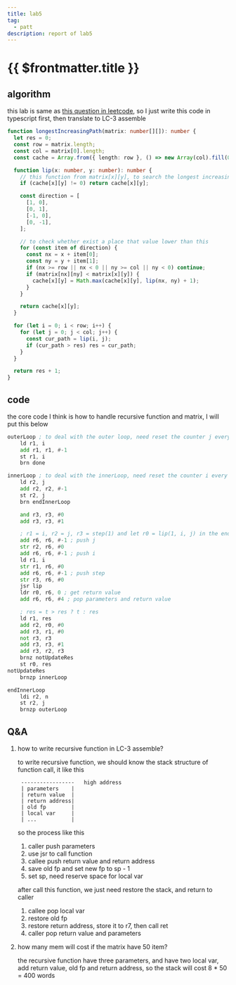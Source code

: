 ```yaml
---
title: lab5
tag:
  - patt
description: report of lab5
---
```


# {{ $frontmatter.title }}

## algorithm

this lab is same as [this question in leetcode](https://leetcode.cn/problems/longest-increasing-path-in-a-matrix/), so I just write this code in typescript first, then translate to LC-3 assemble

```ts
function longestIncreasingPath(matrix: number[][]): number {
  let res = 0;
  const row = matrix.length;
  const col = matrix[0].length;
  const cache = Array.from({ length: row }, () => new Array(col).fill(0));

  function lip(x: number, y: number): number {
    // this function from matrix[x][y], to search the longest increasing path
    if (cache[x][y] != 0) return cache[x][y];

    const direction = [
      [1, 0],
      [0, 1],
      [-1, 0],
      [0, -1],
    ];

    // to check whether exist a place that value lower than this
    for (const item of direction) {
      const nx = x + item[0];
      const ny = y + item[1];
      if (nx >= row || nx < 0 || ny >= col || ny < 0) continue;
      if (matrix[nx][ny] < matrix[x][y]) {
        cache[x][y] = Math.max(cache[x][y], lip(nx, ny) + 1);
      }
    }

    return cache[x][y];
  }

  for (let i = 0; i < row; i++) {
    for (let j = 0; j < col; j++) {
      const cur_path = lip(i, j);
      if (cur_path > res) res = cur_path;
    }
  }

  return res + 1;
}
```

## code

the core code I think is how to handle recursive function and matrix, I will put this below

```asm
outerLoop ; to deal with the outer loop, need reset the counter j every time
	ld r1, i
	add r1, r1, #-1
	st r1, i
	brn done

innerLoop ; to deal with the innerLoop, need reset the counter i every time, because after the function call, reg that stored i will be changed
	ld r2, j
	add r2, r2, #-1
	st r2, j
	brn endInnerLoop

	and r3, r3, #0
	add r3, r3, #1

	; r1 = i, r2 = j, r3 = step(1) and let r0 = lip(1, i, j) in the end
	add r6, r6, #-1 ; push j
	str r2, r6, #0
	add r6, r6, #-1 ; push i
	ld r1, i
	str r1, r6, #0
	add r6, r6, #-1 ; push step
	str r3, r6, #0
	jsr lip
	ldr r0, r6, 0 ; get return value
	add r6, r6, #4 ; pop parameters and return value

	; res = t > res ? t : res
	ld r1, res
	add r2, r0, #0
	add r3, r1, #0
	not r3, r3
	add r3, r3, #1
	add r3, r2, r3
	brnz notUpdateRes
	st r0, res
notUpdateRes
	brnzp innerLoop

endInnerLoop
	ldi r2, n
	st r2, j
	brnzp outerLoop
```

## Q&A

1. how to write recursive function in LC-3 assemble?

   to write recursive function, we should know the stack structure of function call, it like this

   ```text
    -----------------   high address
    | parameters    |
    | return value  |
    | return address|
    | old fp        |
    | local var     |
    | ...           |
   ```

   so the process like this

   1. caller push parameters
   2. use jsr to call function
   3. callee push return value and return address
   4. save old fp and set new fp to sp - 1
   5. set sp, need reserve space for local var

   after call this function, we just need restore the stack, and return to caller

   1. callee pop local var
   2. restore old fp
   3. restore return address, store it to r7, then call ret
   4. caller pop return value and parameters

2. how many mem will cost if the matrix have 50 item?

   the recursive function have three parameters, and have two local var, add return value, old fp and return address, so the stack will cost 8 \* 50 = 400 words
